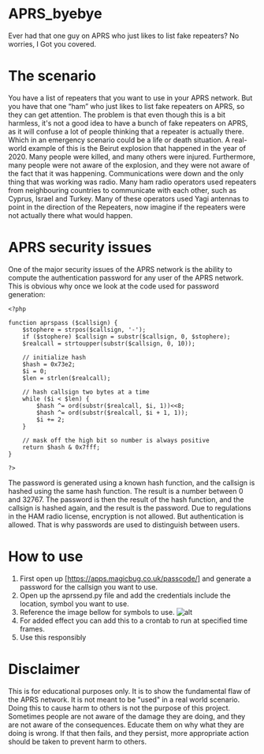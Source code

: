 # APRS_byebye
Ever had that one guy on APRS who just likes to list fake repeaters? No worries, I Got you covered. 
# The scenario
You have a list of repeaters that you want to use in your APRS network. But you have that one “ham” who just likes to list fake repeaters on APRS, so they can get attention. The problem is that even though this is a bit harmless, it's not a good idea to have a bunch of fake repeaters on APRS, as it will confuse a lot of people thinking that a repeater is actually there. Which in an emergency scenario could be a life or death situation. A real-world example of this is the Beirut explosion that happened in the year of 2020. Many people were killed, and many others were injured. Furthermore, many people were not aware of the explosion, and they were not aware of the fact that it was happening. Communications were down and the only thing that was working was radio. Many ham radio operators used repeaters from neighbouring countries to communicate with each other, such as Cyprus, Israel and Turkey. Many of these operators used Yagi antennas to point in the direction of the Repeaters, now imagine if the repeaters were not actually there what would happen. 
# APRS security issues
One of the major security issues of the APRS network is the ability to compute the authentication password for any user of the APRS network. 
This is obvious why once we look at the code used for password generation:
```
<?php

function aprspass ($callsign) { 
	$stophere = strpos($callsign, '-'); 
	if ($stophere) $callsign = substr($callsign, 0, $stophere); 
	$realcall = strtoupper(substr($callsign, 0, 10)); 

	// initialize hash 
	$hash = 0x73e2; 
	$i = 0; 
	$len = strlen($realcall); 

	// hash callsign two bytes at a time 
	while ($i < $len) { 
		$hash ^= ord(substr($realcall, $i, 1))<<8; 
		$hash ^= ord(substr($realcall, $i + 1, 1)); 
		$i += 2; 
	} 

	// mask off the high bit so number is always positive 
	return $hash & 0x7fff; 
} 

?>
```
The password is generated using a known hash function, and the callsign is hashed using the same hash function. The result is a number between 0 and 32767. The password is then the result of the hash function, and the callsign is hashed again, and the result is the password.
Due to regulations in the HAM radio license, encryption is not allowed. But authentication is allowed. That is why passwords are used to distinguish  between users. 

# How to use 

1. First open up [https://apps.magicbug.co.uk/passcode/] and generate a password for the callsign you want to use. 
2. Open up the aprssend.py file and add the credentials include the location, symbol you want to use.
3. Reference the image bellow for symbols to use.
   ![alt](http://www.aprs.org/symbols/Icon-set.gif)
3. For added effect you can add this to a crontab to run at specified time frames. 
4. Use this responsibly 

# Disclaimer
This is for educational purposes only. It is to show the fundamental flaw of the APRS network. It is not meant to be "used" in a real world scenario. Doing this to cause harm to others is not the purpose of this project. Sometimes people are not aware of the damage they are doing, and they are not aware of the consequences. Educate them on why what they are doing is wrong. If that then fails, and they persist, more appropriate action should be taken to prevent harm to others.